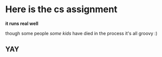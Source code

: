 # Here is the cs assignment

**it runs real well**

though some people *some kids* have died in the process it's all groovy :)

## YAY

